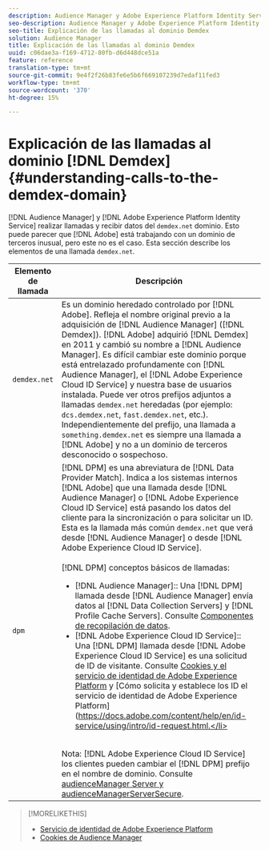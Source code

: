 ```yaml
---
description: Audience Manager y Adobe Experience Platform Identity Service realizan llamadas y reciben datos del dominio demdex.net. Esto puede parecer que el Adobe está trabajando con un dominio de terceros inusual, pero este no es el caso. Esta sección describe los elementos de una llamada demdex.net.
seo-description: Audience Manager y Adobe Experience Platform Identity Service realizan llamadas y reciben datos del dominio demdex.net. Esto puede parecer que el Adobe está trabajando con un dominio de terceros inusual, pero este no es el caso. Esta sección describe los elementos de una llamada demdex.net.
seo-title: Explicación de las llamadas al dominio Demdex
solution: Audience Manager
title: Explicación de las llamadas al dominio Demdex
uuid: c06dae3a-f169-4712-80fb-d6d448dce51a
feature: reference
translation-type: tm+mt
source-git-commit: 9e4f2f26b83fe6e5b6f669107239d7edaf11fed3
workflow-type: tm+mt
source-wordcount: '370'
ht-degree: 15%

---
```



# Explicación de las llamadas al dominio [!DNL Demdex] {#understanding-calls-to-the-demdex-domain}

[!DNL Audience Manager] y  [!DNL Adobe Experience Platform Identity Service] realizar llamadas y recibir datos del  `demdex.net` dominio. Esto puede parecer que [!DNL Adobe] está trabajando con un dominio de terceros inusual, pero este no es el caso. Esta sección describe los elementos de una llamada `demdex.net`.

| Elemento de llamada | Descripción |
|---|---|
| `demdex.net` | Es un dominio heredado controlado por [!DNL Adobe]. Refleja el nombre original previo a la adquisición de [!DNL Audience Manager] ([!DNL Demdex]). [!DNL Adobe] adquirió [!DNL Demdex] en 2011 y cambió su nombre a [!DNL Audience Manager]. Es difícil cambiar este dominio porque está entrelazado profundamente con [!DNL Audience Manager], el [!DNL Adobe Experience Cloud ID Service] y nuestra base de usuarios instalada. Puede ver otros prefijos adjuntos a llamadas `demdex.net` heredadas (por ejemplo: `dcs.demdex.net`, `fast.demdex.net`, etc.). Independientemente del prefijo, una llamada a `something.demdex.net` es siempre una llamada a [!DNL Adobe] y no a un dominio de terceros desconocido o sospechoso. |
| `dpm` | [!DNL DPM] es una abreviatura de  [!DNL Data Provider Match]. Indica a los sistemas internos [!DNL Adobe] que una llamada desde [!DNL Audience Manager] o [!DNL Adobe Experience Cloud ID Service] está pasando los datos del cliente para la sincronización o para solicitar un ID. Esta es la llamada más común `demdex.net` que verá desde [!DNL Audience Manager] o desde [!DNL Adobe Experience Cloud ID Service]. <br><br>[!DNL DPM] conceptos básicos de llamadas: <ul><li>[!DNL Audience Manager]:: Una  [!DNL DPM] llamada desde  [!DNL Audience Manager] envía datos al  [!DNL Data Collection Servers] y  [!DNL Profile Cache Servers]. Consulte [Componentes de recopilación de datos](../reference/system-components/components-data-collection.md).</li><li>[!DNL Adobe Experience Cloud ID Service]:: Una  [!DNL DPM] llamada desde  [!DNL Adobe Experience Cloud ID Service] es una solicitud de ID de visitante. Consulte [Cookies y el servicio de identidad de Adobe Experience Platform](https://docs.adobe.com/content/help/es-ES/id-service/using/intro/cookies.html) y [Cómo solicita y establece los ID el servicio de identidad de Adobe Experience Platform](https://docs.adobe.com/content/help/en/id-service/using/intro/id-request.html.</li></ul><br>Nota:  [!DNL Adobe Experience Cloud ID Service] los clientes pueden cambiar el  [!DNL DPM] prefijo en el nombre de dominio. Consulte [audienceManager Server y audienceManagerServerSecure](https://docs.adobe.com/content/help/en/id-service/using/id-service-api/configurations/subdomain-config.html). |

>[!MORELIKETHIS]
>
>* [Servicio de identidad de Adobe Experience Platform](https://docs.adobe.com/content/help/es-ES/id-service/using/home.html)
>* [Cookies de Audience Manager](https://docs.adobe.com/content/help/es-ES/core-services/interface/ec-cookies/cookies-am.html)

